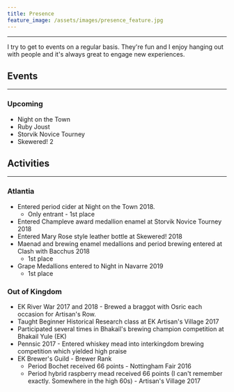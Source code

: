 ```yaml
---
title: Presence
feature_image: /assets/images/presence_feature.jpg 
---
```


* * *

I try to get to events on a regular basis. They're fun and I enjoy
hanging out with people and it's always great to engage new experiences. 

## Events

* * *

### Upcoming

* Night on the Town 
* Ruby Joust 
* Storvik Novice Tourney 
* Skewered! 2 

## Activities 

* * *

### Atlantia

* Entered period cider at Night on the Town 2018.
    * Only entrant - 1st place
* Entered Champleve award medallion enamel at Storvik Novice Tourney 2018
* Entered Mary Rose style leather bottle at Skewered! 2018
* Maenad and brewing enamel medallions and period brewing entered at Clash with Bacchus 2018
    * 1st place
* Grape Medallions entered to Night in Navarre 2019
    * 1st place

### Out of Kingdom

* EK River War 2017 and 2018 - Brewed a braggot with Osric each occasion for Artisan's Row.
* Taught Beginner Historical Research class at EK Artisan's Village 2017
* Participated several times in Bhakail's brewing champion competition at Bhakail Yule (EK)
* Pennsic 2017 - Entered whiskey mead into interkingdom brewing competition which yielded high praise
* EK Brewer's Guild - Brewer Rank
    * Period Bochet received 66 points - Nottingham Fair 2016 
    * Period hybrid raspberry mead received 66 points (I can't remember exactly. Somewhere in the high 60s) - Artisan's Village 2017
